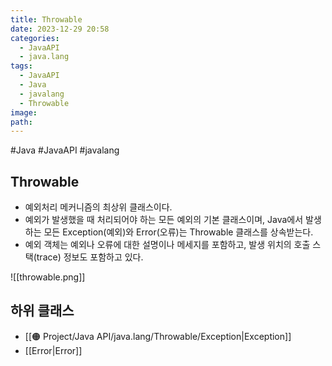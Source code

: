 ```yaml
---
title: Throwable
date: 2023-12-29 20:58
categories:
  - JavaAPI
  - java.lang
tags:
  - JavaAPI
  - Java
  - javalang
  - Throwable
image: 
path:
---
```

#Java #JavaAPI #javalang 

## Throwable
+ 예외처리 메커니즘의 최상위 클래스이다.
+ 예외가 발생했을 때 처리되어야 하는 모든 예외의 기본 클래스이며, Java에서 발생하는 모든 Exception(예외)와 Error(오류)는 Throwable 클래스를 상속받는다.
+ 예외 객체는 예외나 오류에 대한 설명이나 메세지를 포함하고, 발생 위치의 호출 스택(trace) 정보도 포함하고 있다.

![[throwable.png]]
## 하위 클래스
+ [[🟠 Project/Java API/java.lang/Throwable/Exception|Exception]]
+ [[Error|Error]]
